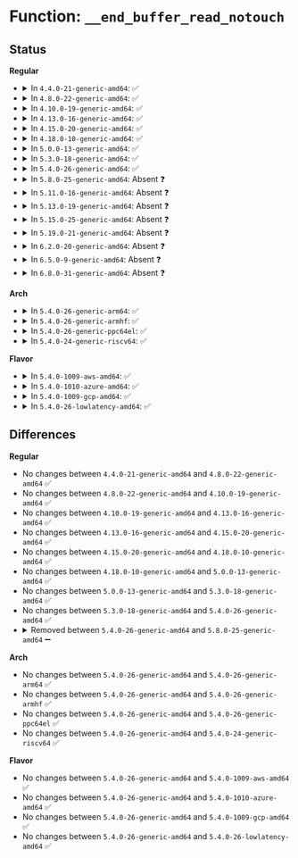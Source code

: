 # Function: <code>__end_buffer_read_notouch</code>

## Status
<b>Regular</b>
<ul>
<li>
<details>
<summary>In <code>4.4.0-21-generic-amd64</code>: ✅</summary>

```c
void __end_buffer_read_notouch(struct buffer_head * bh, int uptodate)
```

```json
{
  "name": "__end_buffer_read_notouch",
  "collision_type": "Unique Static",
  "inline_type": "No",
  "funcs": [
    {
      "addr": 18446744071581214288,
      "name": "__end_buffer_read_notouch",
      "external": false,
      "loc": "fs/buffer.c:154",
      "file": "fs/buffer.c",
      "inline": "seen, unknown",
      "caller_inline": [],
      "caller_func": [
        "fs/buffer.c:end_buffer_read_sync",
        "fs/buffer.c:end_buffer_read_nobh"
      ]
    }
  ],
  "symbols": [
    {
      "addr": 18446744071581214288,
      "name": "__end_buffer_read_notouch",
      "section": ".text",
      "bind": "STB_LOCAL",
      "size": 35
    }
  ]
}
```
</details>
</li>
<li>
<details>
<summary>In <code>4.8.0-22-generic-amd64</code>: ✅</summary>

```c
void __end_buffer_read_notouch(struct buffer_head * bh, int uptodate)
```

```json
{
  "name": "__end_buffer_read_notouch",
  "collision_type": "Unique Static",
  "inline_type": "No",
  "funcs": [
    {
      "addr": 18446744071581378992,
      "name": "__end_buffer_read_notouch",
      "external": false,
      "loc": "fs/buffer.c:152",
      "file": "fs/buffer.c",
      "inline": "seen, unknown",
      "caller_inline": [],
      "caller_func": [
        "fs/buffer.c:end_buffer_read_nobh",
        "fs/buffer.c:end_buffer_read_sync"
      ]
    }
  ],
  "symbols": [
    {
      "addr": 18446744071581378992,
      "name": "__end_buffer_read_notouch",
      "section": ".text",
      "bind": "STB_LOCAL",
      "size": 35
    }
  ]
}
```
</details>
</li>
<li>
<details>
<summary>In <code>4.10.0-19-generic-amd64</code>: ✅</summary>

```c
void __end_buffer_read_notouch(struct buffer_head * bh, int uptodate)
```

```json
{
  "name": "__end_buffer_read_notouch",
  "collision_type": "Unique Static",
  "inline_type": "No",
  "funcs": [
    {
      "addr": 18446744071581457088,
      "name": "__end_buffer_read_notouch",
      "external": false,
      "loc": "fs/buffer.c:153",
      "file": "fs/buffer.c",
      "inline": "seen, unknown",
      "caller_inline": [],
      "caller_func": [
        "fs/buffer.c:end_buffer_read_nobh",
        "fs/buffer.c:end_buffer_read_sync"
      ]
    }
  ],
  "symbols": [
    {
      "addr": 18446744071581457088,
      "name": "__end_buffer_read_notouch",
      "section": ".text",
      "bind": "STB_LOCAL",
      "size": 35
    }
  ]
}
```
</details>
</li>
<li>
<details>
<summary>In <code>4.13.0-16-generic-amd64</code>: ✅</summary>

```c
void __end_buffer_read_notouch(struct buffer_head * bh, int uptodate)
```

```json
{
  "name": "__end_buffer_read_notouch",
  "collision_type": "Unique Static",
  "inline_type": "No",
  "funcs": [
    {
      "addr": 18446744071581513440,
      "name": "__end_buffer_read_notouch",
      "external": false,
      "loc": "fs/buffer.c:153",
      "file": "fs/buffer.c",
      "inline": "seen, unknown",
      "caller_inline": [],
      "caller_func": [
        "fs/buffer.c:end_buffer_read_nobh",
        "fs/buffer.c:end_buffer_read_sync"
      ]
    }
  ],
  "symbols": [
    {
      "addr": 18446744071581513440,
      "name": "__end_buffer_read_notouch",
      "section": ".text",
      "bind": "STB_LOCAL",
      "size": 35
    }
  ]
}
```
</details>
</li>
<li>
<details>
<summary>In <code>4.15.0-20-generic-amd64</code>: ✅</summary>

```c
void __end_buffer_read_notouch(struct buffer_head * bh, int uptodate)
```

```json
{
  "name": "__end_buffer_read_notouch",
  "collision_type": "Unique Static",
  "inline_type": "No",
  "funcs": [
    {
      "addr": 18446744071581655648,
      "name": "__end_buffer_read_notouch",
      "external": false,
      "loc": "fs/buffer.c:153",
      "file": "fs/buffer.c",
      "inline": "seen, unknown",
      "caller_inline": [],
      "caller_func": [
        "fs/buffer.c:end_buffer_read_nobh",
        "fs/buffer.c:end_buffer_read_sync"
      ]
    }
  ],
  "symbols": [
    {
      "addr": 18446744071581655648,
      "name": "__end_buffer_read_notouch",
      "section": ".text",
      "bind": "STB_LOCAL",
      "size": 35
    }
  ]
}
```
</details>
</li>
<li>
<details>
<summary>In <code>4.18.0-10-generic-amd64</code>: ✅</summary>

```c
void __end_buffer_read_notouch(struct buffer_head * bh, int uptodate)
```

```json
{
  "name": "__end_buffer_read_notouch",
  "collision_type": "Unique Static",
  "inline_type": "No",
  "funcs": [
    {
      "addr": 18446744071581819008,
      "name": "__end_buffer_read_notouch",
      "external": false,
      "loc": "fs/buffer.c:146",
      "file": "fs/buffer.c",
      "inline": "seen, unknown",
      "caller_inline": [],
      "caller_func": [
        "fs/buffer.c:end_buffer_read_nobh",
        "fs/buffer.c:end_buffer_read_sync"
      ]
    }
  ],
  "symbols": [
    {
      "addr": 18446744071581819008,
      "name": "__end_buffer_read_notouch",
      "section": ".text",
      "bind": "STB_LOCAL",
      "size": 42
    }
  ]
}
```
</details>
</li>
<li>
<details>
<summary>In <code>5.0.0-13-generic-amd64</code>: ✅</summary>

```c
void __end_buffer_read_notouch(struct buffer_head * bh, int uptodate)
```

```json
{
  "name": "__end_buffer_read_notouch",
  "collision_type": "Unique Static",
  "inline_type": "No",
  "funcs": [
    {
      "addr": 18446744071581906000,
      "name": "__end_buffer_read_notouch",
      "external": false,
      "loc": "fs/buffer.c:146",
      "file": "fs/buffer.c",
      "inline": "seen, unknown",
      "caller_inline": [],
      "caller_func": [
        "fs/buffer.c:end_buffer_read_nobh",
        "fs/buffer.c:end_buffer_read_sync"
      ]
    }
  ],
  "symbols": [
    {
      "addr": 18446744071581906000,
      "name": "__end_buffer_read_notouch",
      "section": ".text",
      "bind": "STB_LOCAL",
      "size": 42
    }
  ]
}
```
</details>
</li>
<li>
<details>
<summary>In <code>5.3.0-18-generic-amd64</code>: ✅</summary>

```c
void __end_buffer_read_notouch(struct buffer_head * bh, int uptodate)
```

```json
{
  "name": "__end_buffer_read_notouch",
  "collision_type": "Unique Static",
  "inline_type": "No",
  "funcs": [
    {
      "addr": 18446744071582042880,
      "name": "__end_buffer_read_notouch",
      "external": false,
      "loc": "fs/buffer.c:147",
      "file": "fs/buffer.c",
      "inline": "seen, unknown",
      "caller_inline": [],
      "caller_func": [
        "fs/buffer.c:end_buffer_read_nobh",
        "fs/buffer.c:end_buffer_read_sync"
      ]
    }
  ],
  "symbols": [
    {
      "addr": 18446744071582042880,
      "name": "__end_buffer_read_notouch",
      "section": ".text",
      "bind": "STB_LOCAL",
      "size": 49
    }
  ]
}
```
</details>
</li>
<li>
<details>
<summary>In <code>5.4.0-26-generic-amd64</code>: ✅</summary>

```c
void __end_buffer_read_notouch(struct buffer_head * bh, int uptodate)
```

```json
{
  "name": "__end_buffer_read_notouch",
  "collision_type": "Unique Static",
  "inline_type": "No",
  "funcs": [
    {
      "addr": 18446744071582120720,
      "name": "__end_buffer_read_notouch",
      "external": false,
      "loc": "fs/buffer.c:147",
      "file": "fs/buffer.c",
      "inline": "seen, unknown",
      "caller_inline": [],
      "caller_func": [
        "fs/buffer.c:end_buffer_read_nobh",
        "fs/buffer.c:end_buffer_read_sync"
      ]
    }
  ],
  "symbols": [
    {
      "addr": 18446744071582120720,
      "name": "__end_buffer_read_notouch",
      "section": ".text",
      "bind": "STB_LOCAL",
      "size": 49
    }
  ]
}
```
</details>
</li>
<li>
<details>
<summary>In <code>5.8.0-25-generic-amd64</code>: Absent ❓</summary>

```json
{
  "name": "__end_buffer_read_notouch",
  "collision_type": "Unique Static",
  "inline_type": "Full",
  "funcs": [
    {
      "addr": 18446744071582360805,
      "name": "__end_buffer_read_notouch",
      "external": false,
      "loc": "fs/buffer.c:142",
      "file": "fs/buffer.c",
      "inline": "not declared, inlined",
      "caller_inline": [
        "fs/buffer.c:end_buffer_read_nobh",
        "fs/buffer.c:end_buffer_read_sync"
      ],
      "caller_func": []
    }
  ],
  "symbols": []
}
```
</details>
</li>
<li>
<details>
<summary>In <code>5.11.0-16-generic-amd64</code>: Absent ❓</summary>

```json
{
  "name": "__end_buffer_read_notouch",
  "collision_type": "Unique Static",
  "inline_type": "Full",
  "funcs": [
    {
      "addr": 18446744071582418245,
      "name": "__end_buffer_read_notouch",
      "external": false,
      "loc": "fs/buffer.c:142",
      "file": "fs/buffer.c",
      "inline": "not declared, inlined",
      "caller_inline": [
        "fs/buffer.c:end_buffer_read_nobh",
        "fs/buffer.c:end_buffer_read_sync"
      ],
      "caller_func": []
    }
  ],
  "symbols": []
}
```
</details>
</li>
<li>
<details>
<summary>In <code>5.13.0-19-generic-amd64</code>: Absent ❓</summary>

```json
{
  "name": "__end_buffer_read_notouch",
  "collision_type": "Unique Static",
  "inline_type": "Full",
  "funcs": [
    {
      "addr": 18446744071582445941,
      "name": "__end_buffer_read_notouch",
      "external": false,
      "loc": "fs/buffer.c:142",
      "file": "fs/buffer.c",
      "inline": "not declared, inlined",
      "caller_inline": [
        "fs/buffer.c:end_buffer_read_nobh",
        "fs/buffer.c:end_buffer_read_sync"
      ],
      "caller_func": []
    }
  ],
  "symbols": []
}
```
</details>
</li>
<li>
<details>
<summary>In <code>5.15.0-25-generic-amd64</code>: Absent ❓</summary>

```json
{
  "name": "__end_buffer_read_notouch",
  "collision_type": "Unique Static",
  "inline_type": "Full",
  "funcs": [
    {
      "addr": 18446744071582768661,
      "name": "__end_buffer_read_notouch",
      "external": false,
      "loc": "fs/buffer.c:142",
      "file": "fs/buffer.c",
      "inline": "not declared, inlined",
      "caller_inline": [
        "fs/buffer.c:end_buffer_read_nobh",
        "fs/buffer.c:end_buffer_read_sync"
      ],
      "caller_func": []
    }
  ],
  "symbols": []
}
```
</details>
</li>
<li>
<details>
<summary>In <code>5.19.0-21-generic-amd64</code>: Absent ❓</summary>

```json
{
  "name": "__end_buffer_read_notouch",
  "collision_type": "Unique Static",
  "inline_type": "Full",
  "funcs": [
    {
      "addr": 18446744071583318389,
      "name": "__end_buffer_read_notouch",
      "external": false,
      "loc": "fs/buffer.c:142",
      "file": "fs/buffer.c",
      "inline": "not declared, inlined",
      "caller_inline": [
        "fs/buffer.c:end_buffer_read_nobh",
        "fs/buffer.c:end_buffer_read_sync"
      ],
      "caller_func": []
    }
  ],
  "symbols": []
}
```
</details>
</li>
<li>
<details>
<summary>In <code>6.2.0-20-generic-amd64</code>: Absent ❓</summary>

```json
{
  "name": "__end_buffer_read_notouch",
  "collision_type": "Unique Static",
  "inline_type": "Full",
  "funcs": [
    {
      "addr": 18446744071583904469,
      "name": "__end_buffer_read_notouch",
      "external": false,
      "loc": "fs/buffer.c:142",
      "file": "fs/buffer.c",
      "inline": "not declared, inlined",
      "caller_inline": [
        "fs/buffer.c:end_buffer_read_sync"
      ],
      "caller_func": []
    }
  ],
  "symbols": []
}
```
</details>
</li>
<li>
<details>
<summary>In <code>6.5.0-9-generic-amd64</code>: Absent ❓</summary>

```json
{
  "name": "__end_buffer_read_notouch",
  "collision_type": "Unique Static",
  "inline_type": "Full",
  "funcs": [
    {
      "addr": 18446744071584130021,
      "name": "__end_buffer_read_notouch",
      "external": false,
      "loc": "fs/buffer.c:142",
      "file": "fs/buffer.c",
      "inline": "not declared, inlined",
      "caller_inline": [
        "fs/buffer.c:end_buffer_read_sync"
      ],
      "caller_func": []
    }
  ],
  "symbols": []
}
```
</details>
</li>
<li>
<details>
<summary>In <code>6.8.0-31-generic-amd64</code>: Absent ❓</summary>

```json
{
  "name": "__end_buffer_read_notouch",
  "collision_type": "Unique Static",
  "inline_type": "Full",
  "funcs": [
    {
      "addr": 18446744071584347093,
      "name": "__end_buffer_read_notouch",
      "external": false,
      "loc": "fs/buffer.c:143",
      "file": "fs/buffer.c",
      "inline": "not declared, inlined",
      "caller_inline": [
        "fs/buffer.c:end_buffer_read_sync"
      ],
      "caller_func": []
    }
  ],
  "symbols": []
}
```
</details>
</li>
</ul>
<b>Arch</b>
<ul>
<li>
<details>
<summary>In <code>5.4.0-26-generic-arm64</code>: ✅</summary>

```c
void __end_buffer_read_notouch(struct buffer_head * bh, int uptodate)
```

```json
{
  "name": "__end_buffer_read_notouch",
  "collision_type": "Unique Static",
  "inline_type": "No",
  "funcs": [
    {
      "addr": 18446603336493665488,
      "name": "__end_buffer_read_notouch",
      "external": false,
      "loc": "fs/buffer.c:147",
      "file": "fs/buffer.c",
      "inline": "seen, unknown",
      "caller_inline": [],
      "caller_func": [
        "fs/buffer.c:end_buffer_read_nobh",
        "fs/buffer.c:end_buffer_read_sync"
      ]
    }
  ],
  "symbols": [
    {
      "addr": 18446603336493665488,
      "name": "__end_buffer_read_notouch",
      "section": ".text",
      "bind": "STB_LOCAL",
      "size": 184
    }
  ]
}
```
</details>
</li>
<li>
<details>
<summary>In <code>5.4.0-26-generic-armhf</code>: ✅</summary>

```c
void __end_buffer_read_notouch(struct buffer_head * bh, int uptodate)
```

```json
{
  "name": "__end_buffer_read_notouch",
  "collision_type": "Unique Static",
  "inline_type": "No",
  "funcs": [
    {
      "addr": 3227193852,
      "name": "__end_buffer_read_notouch",
      "external": false,
      "loc": "fs/buffer.c:147",
      "file": "fs/buffer.c",
      "inline": "seen, unknown",
      "caller_inline": [],
      "caller_func": [
        "fs/buffer.c:end_buffer_read_nobh",
        "fs/buffer.c:end_buffer_read_sync"
      ]
    }
  ],
  "symbols": [
    {
      "addr": 3227193852,
      "name": "__end_buffer_read_notouch",
      "section": ".text",
      "bind": "STB_LOCAL",
      "size": 84
    }
  ]
}
```
</details>
</li>
<li>
<details>
<summary>In <code>5.4.0-26-generic-ppc64el</code>: ✅</summary>

```c
void __end_buffer_read_notouch(struct buffer_head * bh, int uptodate)
```

```json
{
  "name": "__end_buffer_read_notouch",
  "collision_type": "Unique Static",
  "inline_type": "No",
  "funcs": [
    {
      "addr": 13835058055287258304,
      "name": "__end_buffer_read_notouch",
      "external": false,
      "loc": "fs/buffer.c:147",
      "file": "fs/buffer.c",
      "inline": "seen, unknown",
      "caller_inline": [],
      "caller_func": [
        "fs/buffer.c:end_buffer_read_nobh",
        "fs/buffer.c:end_buffer_read_sync"
      ]
    }
  ],
  "symbols": [
    {
      "addr": 13835058055287258304,
      "name": "__end_buffer_read_notouch",
      "section": ".text",
      "bind": "STB_LOCAL",
      "size": 104
    }
  ]
}
```
</details>
</li>
<li>
<details>
<summary>In <code>5.4.0-24-generic-riscv64</code>: ✅</summary>

```c
void __end_buffer_read_notouch(struct buffer_head * bh, int uptodate)
```

```json
{
  "name": "__end_buffer_read_notouch",
  "collision_type": "Unique Static",
  "inline_type": "No",
  "funcs": [
    {
      "addr": 18446743936273289074,
      "name": "__end_buffer_read_notouch",
      "external": false,
      "loc": "fs/buffer.c:147",
      "file": "fs/buffer.c",
      "inline": "seen, unknown",
      "caller_inline": [],
      "caller_func": [
        "fs/buffer.c:end_buffer_read_nobh",
        "fs/buffer.c:end_buffer_read_sync"
      ]
    }
  ],
  "symbols": [
    {
      "addr": 18446743936273289074,
      "name": "__end_buffer_read_notouch",
      "section": ".text",
      "bind": "STB_LOCAL",
      "size": 86
    }
  ]
}
```
</details>
</li>
</ul>
<b>Flavor</b>
<ul>
<li>
<details>
<summary>In <code>5.4.0-1009-aws-amd64</code>: ✅</summary>

```c
void __end_buffer_read_notouch(struct buffer_head * bh, int uptodate)
```

```json
{
  "name": "__end_buffer_read_notouch",
  "collision_type": "Unique Static",
  "inline_type": "No",
  "funcs": [
    {
      "addr": 18446744071582089456,
      "name": "__end_buffer_read_notouch",
      "external": false,
      "loc": "fs/buffer.c:147",
      "file": "fs/buffer.c",
      "inline": "seen, unknown",
      "caller_inline": [],
      "caller_func": [
        "fs/buffer.c:end_buffer_read_nobh",
        "fs/buffer.c:end_buffer_read_sync"
      ]
    }
  ],
  "symbols": [
    {
      "addr": 18446744071582089456,
      "name": "__end_buffer_read_notouch",
      "section": ".text",
      "bind": "STB_LOCAL",
      "size": 49
    }
  ]
}
```
</details>
</li>
<li>
<details>
<summary>In <code>5.4.0-1010-azure-amd64</code>: ✅</summary>

```c
void __end_buffer_read_notouch(struct buffer_head * bh, int uptodate)
```

```json
{
  "name": "__end_buffer_read_notouch",
  "collision_type": "Unique Static",
  "inline_type": "No",
  "funcs": [
    {
      "addr": 18446744071582026976,
      "name": "__end_buffer_read_notouch",
      "external": false,
      "loc": "fs/buffer.c:147",
      "file": "fs/buffer.c",
      "inline": "seen, unknown",
      "caller_inline": [],
      "caller_func": [
        "fs/buffer.c:end_buffer_read_nobh",
        "fs/buffer.c:end_buffer_read_sync"
      ]
    }
  ],
  "symbols": [
    {
      "addr": 18446744071582026976,
      "name": "__end_buffer_read_notouch",
      "section": ".text",
      "bind": "STB_LOCAL",
      "size": 49
    }
  ]
}
```
</details>
</li>
<li>
<details>
<summary>In <code>5.4.0-1009-gcp-amd64</code>: ✅</summary>

```c
void __end_buffer_read_notouch(struct buffer_head * bh, int uptodate)
```

```json
{
  "name": "__end_buffer_read_notouch",
  "collision_type": "Unique Static",
  "inline_type": "No",
  "funcs": [
    {
      "addr": 18446744071582079936,
      "name": "__end_buffer_read_notouch",
      "external": false,
      "loc": "fs/buffer.c:147",
      "file": "fs/buffer.c",
      "inline": "seen, unknown",
      "caller_inline": [],
      "caller_func": [
        "fs/buffer.c:end_buffer_read_nobh",
        "fs/buffer.c:end_buffer_read_sync"
      ]
    }
  ],
  "symbols": [
    {
      "addr": 18446744071582079936,
      "name": "__end_buffer_read_notouch",
      "section": ".text",
      "bind": "STB_LOCAL",
      "size": 49
    }
  ]
}
```
</details>
</li>
<li>
<details>
<summary>In <code>5.4.0-26-lowlatency-amd64</code>: ✅</summary>

```c
void __end_buffer_read_notouch(struct buffer_head * bh, int uptodate)
```

```json
{
  "name": "__end_buffer_read_notouch",
  "collision_type": "Unique Static",
  "inline_type": "No",
  "funcs": [
    {
      "addr": 18446744071582152640,
      "name": "__end_buffer_read_notouch",
      "external": false,
      "loc": "fs/buffer.c:147",
      "file": "fs/buffer.c",
      "inline": "seen, unknown",
      "caller_inline": [],
      "caller_func": [
        "fs/buffer.c:end_buffer_read_nobh",
        "fs/buffer.c:end_buffer_read_sync"
      ]
    }
  ],
  "symbols": [
    {
      "addr": 18446744071582152640,
      "name": "__end_buffer_read_notouch",
      "section": ".text",
      "bind": "STB_LOCAL",
      "size": 49
    }
  ]
}
```
</details>
</li>
</ul>

## Differences
<b>Regular</b>
<ul>
<li>
No changes between <code>4.4.0-21-generic-amd64</code> and <code>4.8.0-22-generic-amd64</code> ✅
</li>
<li>
No changes between <code>4.8.0-22-generic-amd64</code> and <code>4.10.0-19-generic-amd64</code> ✅
</li>
<li>
No changes between <code>4.10.0-19-generic-amd64</code> and <code>4.13.0-16-generic-amd64</code> ✅
</li>
<li>
No changes between <code>4.13.0-16-generic-amd64</code> and <code>4.15.0-20-generic-amd64</code> ✅
</li>
<li>
No changes between <code>4.15.0-20-generic-amd64</code> and <code>4.18.0-10-generic-amd64</code> ✅
</li>
<li>
No changes between <code>4.18.0-10-generic-amd64</code> and <code>5.0.0-13-generic-amd64</code> ✅
</li>
<li>
No changes between <code>5.0.0-13-generic-amd64</code> and <code>5.3.0-18-generic-amd64</code> ✅
</li>
<li>
No changes between <code>5.3.0-18-generic-amd64</code> and <code>5.4.0-26-generic-amd64</code> ✅
</li>
<li>
<details>
<summary>Removed between <code>5.4.0-26-generic-amd64</code> and <code>5.8.0-25-generic-amd64</code> ➖</summary>

```c
void __end_buffer_read_notouch(struct buffer_head * bh, int uptodate)
```
</details>
</li>
</ul>
<b>Arch</b>
<ul>
<li>
No changes between <code>5.4.0-26-generic-amd64</code> and <code>5.4.0-26-generic-arm64</code> ✅
</li>
<li>
No changes between <code>5.4.0-26-generic-amd64</code> and <code>5.4.0-26-generic-armhf</code> ✅
</li>
<li>
No changes between <code>5.4.0-26-generic-amd64</code> and <code>5.4.0-26-generic-ppc64el</code> ✅
</li>
<li>
No changes between <code>5.4.0-26-generic-amd64</code> and <code>5.4.0-24-generic-riscv64</code> ✅
</li>
</ul>
<b>Flavor</b>
<ul>
<li>
No changes between <code>5.4.0-26-generic-amd64</code> and <code>5.4.0-1009-aws-amd64</code> ✅
</li>
<li>
No changes between <code>5.4.0-26-generic-amd64</code> and <code>5.4.0-1010-azure-amd64</code> ✅
</li>
<li>
No changes between <code>5.4.0-26-generic-amd64</code> and <code>5.4.0-1009-gcp-amd64</code> ✅
</li>
<li>
No changes between <code>5.4.0-26-generic-amd64</code> and <code>5.4.0-26-lowlatency-amd64</code> ✅
</li>
</ul>
